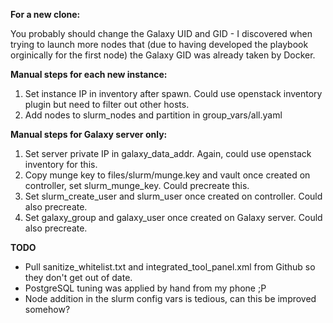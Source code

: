 **For a new clone:**

You probably should change the Galaxy UID and GID - I discovered when trying to launch more nodes that (due to having
developed the playbook orginically for the first node) the Galaxy GID was already taken by Docker.

**Manual steps for each new instance:**

1. Set instance IP in inventory after spawn. Could use openstack inventory plugin but need to filter out other hosts.
2. Add nodes to slurm_nodes and partition in group_vars/all.yaml

**Manual steps for Galaxy server only:**

1. Set server private IP in galaxy_data_addr. Again, could use openstack inventory for this.
2. Copy munge key to files/slurm/munge.key and vault once created on controller, set slurm_munge_key. Could precreate this.
3. Set slurm_create_user and slurm_user once created on controller. Could also precreate.
4. Set galaxy_group and galaxy_user once created on Galaxy server. Could also precreate.

**TODO**

- Pull sanitize_whitelist.txt and integrated_tool_panel.xml from Github so they don't get out of date.
- PostgreSQL tuning was applied by hand from my phone ;P
- Node addition in the slurm config vars is tedious, can this be improved somehow?
